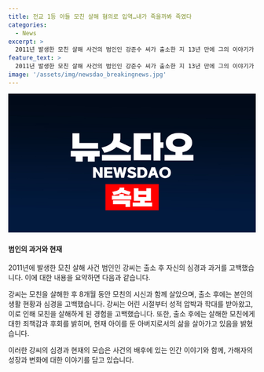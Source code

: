 ```yaml
---
title: 전교 1등 아들 모친 살해 혐의로 입역…내가 죽을까봐 죽였다
categories:
  - News
excerpt: >
  2011년 발생한 모친 살해 사건의 범인인 강준수 씨가 출소한 지 13년 만에 그의 이야기가 드러났다. 성적 압박과 학대를 받은 강 씨는 어머니를 살해한 후 8개월 동안 시신과 함께 살았다. 엄마의 압박으로 지친 강 씨는 죄책감과 후회를 토로하며 성적 위조로 인한 학대에 대해 고백했다. 이후 강 씨는 결혼해 아이 둘을 낳았지만, 자신의 과거에 대한 후회와 두려움을 털어놓으며 이야기를 마무리했다. 
feature_text: >
  2011년 발생한 모친 살해 사건의 범인인 강준수 씨가 출소한 지 13년 만에 그의 이야기가 드러났다. 성적 압박과 학대를 받은 강 씨는 어머니를 살해한 후 8개월 동안 시신과 함께 살았다. 엄마의 압박으로 지친 강 씨는 죄책감과 후회를 토로하며 성적 위조로 인한 학대에 대해 고백했다. 이후 강 씨는 결혼해 아이 둘을 낳았지만, 자신의 과거에 대한 후회와 두려움을 털어놓으며 이야기를 마무리했다. 
image: '/assets/img/newsdao_breakingnews.jpg'
---
```


<p><img src="/assets/img/newsdao_breakingnews.jpg" alt="pcversion 속보" /></p>

<h4>범인의 과거와 현재</h4>

<p>2011년에 발생한 모친 살해 사건 범인인 강씨는 출소 후 자신의 심경과 과거를 고백했습니다. 이에 대한 내용을 요약하면 다음과 같습니다.</p>

<p>강씨는 모친을 살해한 후 8개월 동안 모친의 시신과 함께 살았으며, 출소 후에는 본인의 생활 현황과 심경을 고백했습니다. 강씨는 어린 시절부터 성적 압박과 학대를 받아왔고, 이로 인해 모친을 살해하게 된 경험을 고백했습니다. 또한, 출소 후에는 살해한 모친에게 대한 죄책감과 후회를 밝히며, 현재 아이를 둔 아버지로서의 삶을 살아가고 있음을 밝혔습니다.</p>

<p>이러한 강씨의 심경과 현재의 모습은 사건의 배후에 있는 인간 이야기와 함께, 가해자의 성장과 변화에 대한 이야기를 담고 있습니다.</p>

